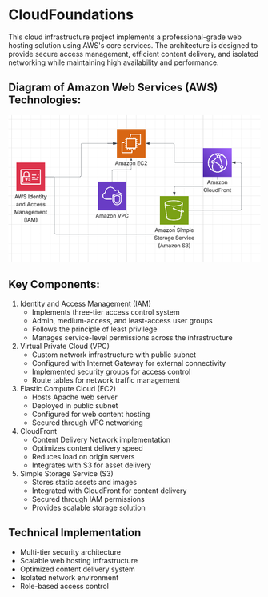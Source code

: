 # CloudFoundations

This cloud infrastructure project implements a professional-grade web hosting solution using AWS's core services. The architecture is designed to provide secure access management, efficient content delivery, and isolated networking while maintaining high availability and performance.

## Diagram of Amazon Web Services (AWS) Technologies:

!["CloudFoundations Diagram"](https://github.com/trshstar/CloudFoundations/blob/main/diagram.png)



## Key Components:

<ol>
    <li>
        Identity and Access Management (IAM)
        <ul>
            <li>Implements three-tier access control system</li>
            <li>Admin, medium-access, and least-access user groups</li>
            <li>Follows the principle of least privilege</li>
            <li>Manages service-level permissions across the infrastructure</li>
        </ul>
    </li>
    <li>
        Virtual Private Cloud (VPC)
        <ul>
            <li>Custom network infrastructure with public subnet</li>
            <li>Configured with Internet Gateway for external connectivity</li>
            <li>Implemented security groups for access control</li>
            <li>Route tables for network traffic management</li>
        </ul>
    </li>
    <li>
        Elastic Compute Cloud (EC2)
        <ul>
            <li>Hosts Apache web server</li>
            <li>Deployed in public subnet</li>
            <li>Configured for web content hosting</li>
            <li>Secured through VPC networking</li>
        </ul>
    </li>
    <li>
        CloudFront
        <ul>
            <li>Content Delivery Network implementation</li>
            <li>Optimizes content delivery speed</li>
            <li>Reduces load on origin servers</li>
            <li>Integrates with S3 for asset delivery</li>
        </ul>
    </li>
    <li>
        Simple Storage Service (S3)
        <ul>
            <li>Stores static assets and images</li>
            <li>Integrated with CloudFront for content delivery</li>
            <li>Secured through IAM permissions</li>
            <li>Provides scalable storage solution</li>
        </ul>
    </li>
</ol>

## Technical Implementation

<ul>
    <li>Multi-tier security architecture</li>
    <li>Scalable web hosting infrastructure</li>
    <li>Optimized content delivery system</li>
    <li>Isolated network environment</li>
    <li>Role-based access control</li>
</ul>
